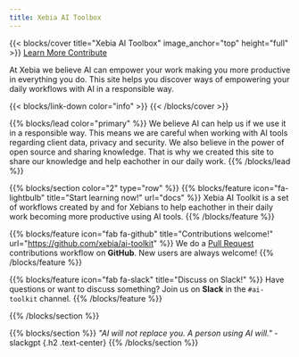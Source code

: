 ```yaml
---
title: Xebia AI Toolbox
---
```


{{< blocks/cover title="Xebia AI Toolbox" image_anchor="top" height="full" >}}
<a class="btn btn-lg btn-primary me-3 mb-4" href="docs/">
  Learn More <i class="fas fa-arrow-alt-circle-right ms-2"></i>
</a>
<a class="btn btn-lg btn-secondary me-3 mb-4" href="https://github.com/xebia/ai-toolbox">
  Contribute <i class="fab fa-github ms-2 "></i>
</a>
<p class="lead mt-5">At Xebia we believe AI can empower your work making you more productive in everything you do. This site helps you discover ways of empowering your daily workflows with AI in a responsible way.</p>
{{< blocks/link-down color="info" >}}
{{< /blocks/cover >}}


{{% blocks/lead color="primary" %}}
We believe AI can help us if we use it in a responsible way. This means we are careful when working with AI tools regarding client data, privacy and security. We also believe in the power of open source and sharing knowledge. That is why we created this site to share our knowledge and help eachother in our daily work.
{{% /blocks/lead %}}


{{% blocks/section color="2" type="row" %}}
{{% blocks/feature icon="fa-lightbulb" title="Start learning now!" url="docs" %}}
Xebia AI Toolkit is a set of workflows created by and for Xebians to help eachother in their daily work becoming more productive using AI tools.
{{% /blocks/feature %}}


{{% blocks/feature icon="fab fa-github" title="Contributions welcome!" url="https://github.com/xebia/ai-toolkit" %}}
We do a [Pull Request](https://github.com/xebia/ai-toolkit/pulls) contributions workflow on **GitHub**. New users are always welcome!
{{% /blocks/feature %}}


{{% blocks/feature icon="fab fa-slack" title="Discuss on Slack!" %}}
Have questions or want to discuss something? Join us on **Slack** in the `#ai-toolkit` channel.
{{% /blocks/feature %}}


{{% /blocks/section %}}


{{% blocks/section %}}
*"AI will not replace you. A person using AI will."* - slackgpt
{.h2 .text-center}
{{% /blocks/section %}}